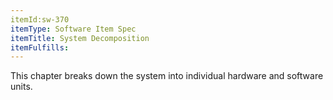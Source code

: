 ```yaml
---
itemId:sw-370
itemType: Software Item Spec
itemTitle: System Decomposition
itemFulfills: 
---
```

This chapter breaks down the system into individual hardware and software units.